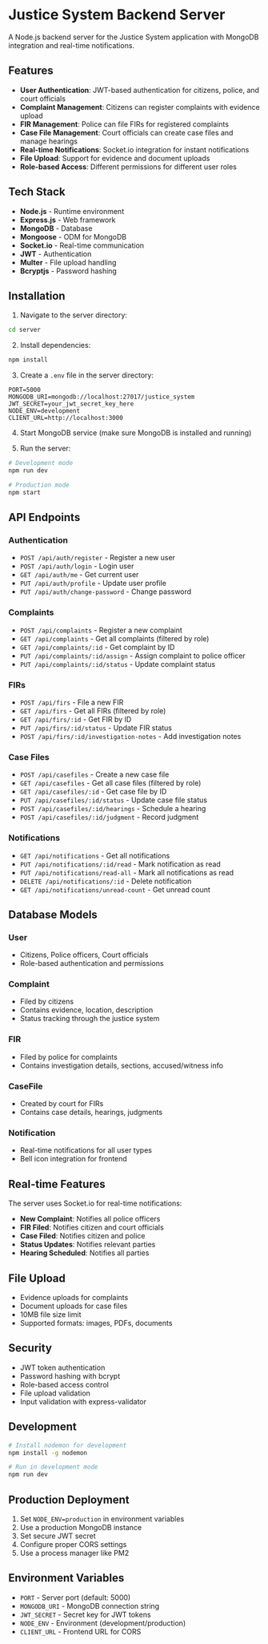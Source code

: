 # Justice System Backend Server

A Node.js backend server for the Justice System application with MongoDB integration and real-time notifications.

## Features

- **User Authentication**: JWT-based authentication for citizens, police, and court officials
- **Complaint Management**: Citizens can register complaints with evidence upload
- **FIR Management**: Police can file FIRs for registered complaints
- **Case File Management**: Court officials can create case files and manage hearings
- **Real-time Notifications**: Socket.io integration for instant notifications
- **File Upload**: Support for evidence and document uploads
- **Role-based Access**: Different permissions for different user roles

## Tech Stack

- **Node.js** - Runtime environment
- **Express.js** - Web framework
- **MongoDB** - Database
- **Mongoose** - ODM for MongoDB
- **Socket.io** - Real-time communication
- **JWT** - Authentication
- **Multer** - File upload handling
- **Bcryptjs** - Password hashing

## Installation

1. Navigate to the server directory:
```bash
cd server
```

2. Install dependencies:
```bash
npm install
```

3. Create a `.env` file in the server directory:
```env
PORT=5000
MONGODB_URI=mongodb://localhost:27017/justice_system
JWT_SECRET=your_jwt_secret_key_here
NODE_ENV=development
CLIENT_URL=http://localhost:3000
```

4. Start MongoDB service (make sure MongoDB is installed and running)

5. Run the server:
```bash
# Development mode
npm run dev

# Production mode
npm start
```

## API Endpoints

### Authentication
- `POST /api/auth/register` - Register a new user
- `POST /api/auth/login` - Login user
- `GET /api/auth/me` - Get current user
- `PUT /api/auth/profile` - Update user profile
- `PUT /api/auth/change-password` - Change password

### Complaints
- `POST /api/complaints` - Register a new complaint
- `GET /api/complaints` - Get all complaints (filtered by role)
- `GET /api/complaints/:id` - Get complaint by ID
- `PUT /api/complaints/:id/assign` - Assign complaint to police officer
- `PUT /api/complaints/:id/status` - Update complaint status

### FIRs
- `POST /api/firs` - File a new FIR
- `GET /api/firs` - Get all FIRs (filtered by role)
- `GET /api/firs/:id` - Get FIR by ID
- `PUT /api/firs/:id/status` - Update FIR status
- `POST /api/firs/:id/investigation-notes` - Add investigation notes

### Case Files
- `POST /api/casefiles` - Create a new case file
- `GET /api/casefiles` - Get all case files (filtered by role)
- `GET /api/casefiles/:id` - Get case file by ID
- `PUT /api/casefiles/:id/status` - Update case file status
- `POST /api/casefiles/:id/hearings` - Schedule a hearing
- `POST /api/casefiles/:id/judgment` - Record judgment

### Notifications
- `GET /api/notifications` - Get all notifications
- `PUT /api/notifications/:id/read` - Mark notification as read
- `PUT /api/notifications/read-all` - Mark all notifications as read
- `DELETE /api/notifications/:id` - Delete notification
- `GET /api/notifications/unread-count` - Get unread count

## Database Models

### User
- Citizens, Police officers, Court officials
- Role-based authentication and permissions

### Complaint
- Filed by citizens
- Contains evidence, location, description
- Status tracking through the justice system

### FIR
- Filed by police for complaints
- Contains investigation details, sections, accused/witness info

### CaseFile
- Created by court for FIRs
- Contains case details, hearings, judgments

### Notification
- Real-time notifications for all user types
- Bell icon integration for frontend

## Real-time Features

The server uses Socket.io for real-time notifications:

- **New Complaint**: Notifies all police officers
- **FIR Filed**: Notifies citizen and court officials
- **Case Filed**: Notifies citizen and police
- **Status Updates**: Notifies relevant parties
- **Hearing Scheduled**: Notifies all parties

## File Upload

- Evidence uploads for complaints
- Document uploads for case files
- 10MB file size limit
- Supported formats: images, PDFs, documents

## Security

- JWT token authentication
- Password hashing with bcrypt
- Role-based access control
- File upload validation
- Input validation with express-validator

## Development

```bash
# Install nodemon for development
npm install -g nodemon

# Run in development mode
npm run dev
```

## Production Deployment

1. Set `NODE_ENV=production` in environment variables
2. Use a production MongoDB instance
3. Set secure JWT secret
4. Configure proper CORS settings
5. Use a process manager like PM2

## Environment Variables

- `PORT` - Server port (default: 5000)
- `MONGODB_URI` - MongoDB connection string
- `JWT_SECRET` - Secret key for JWT tokens
- `NODE_ENV` - Environment (development/production)
- `CLIENT_URL` - Frontend URL for CORS
